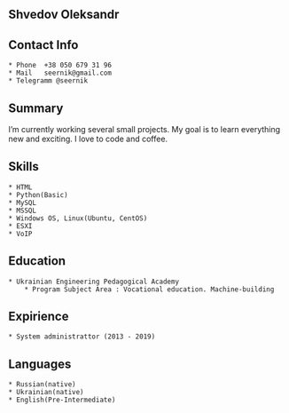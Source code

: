 ## Shvedov Oleksandr


## Contact Info
    * Phone  +38 050 679 31 96
    * Mail   seernik@gmail.com     
    * Telegramm @seernik


## Summary
I’m currently working several small projects. My goal is to learn everything new and exciting. I love to code and coffee.


## Skills
    * HTML
    * Python(Basic)
    * MySQL
    * MSSQL
    * Windows OS, Linux(Ubuntu, CentOS)
    * ESXI
    * VoIP


## Education
    * Ukrainian Engineering Pedagogical Academy
        * Program Subject Area : Vocational education. Machine-building


## Expirience
    * System administrattor (2013 - 2019)


## Languages
    * Russian(native)
    * Ukrainian(native)
    * English(Pre-Intermediate)
